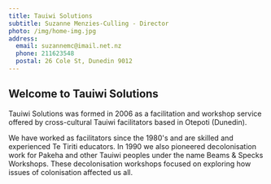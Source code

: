 ```yaml
---
title: Tauiwi Solutions
subtitle: Suzanne Menzies-Culling - Director
photo: /img/home-img.jpg
address:
  email: suzannemc@imail.net.nz
  phone: 211623548
  postal: 26 Cole St, Dunedin 9012
---
```

## Welcome to Tauiwi Solutions

Tauiwi Solutions was formed in 2006 as a facilitation and workshop service offered by cross-cultural Tauiwi facilitators based in Otepoti (Dunedin).

We have worked as facilitators since the 1980's and are skilled and experienced Te Tiriti educators. In 1990 we also pioneered decolonisation work for Pakeha and other Tauiwi peoples under the name Beams & Specks Workshops. These decolonisation workshops focused on exploring how issues of colonisation affected us all.